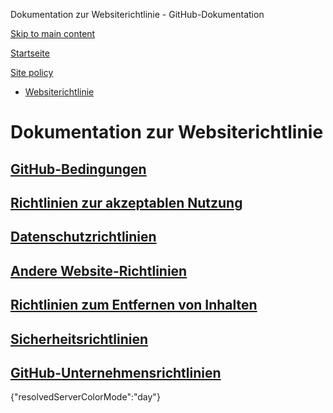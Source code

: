 Dokumentation zur Websiterichtlinie - GitHub-Dokumentation

[Skip to main content](#main-content)

[Startseite](/de)

[Site policy](/de/site-policy)

* [Websiterichtlinie](/de/site-policy)

Dokumentation zur Websiterichtlinie
==========

[GitHub-Bedingungen](/de/site-policy/github-terms)
----------

[Richtlinien zur akzeptablen Nutzung](/de/site-policy/acceptable-use-policies)
----------

[Datenschutzrichtlinien](/de/site-policy/privacy-policies)
----------

[Andere Website-Richtlinien](/de/site-policy/other-site-policies)
----------

[Richtlinien zum Entfernen von Inhalten](/de/site-policy/content-removal-policies)
----------

[Sicherheitsrichtlinien](/de/site-policy/security-policies)
----------

[GitHub-Unternehmensrichtlinien](/de/site-policy/github-company-policies)
----------

{"resolvedServerColorMode":"day"}
